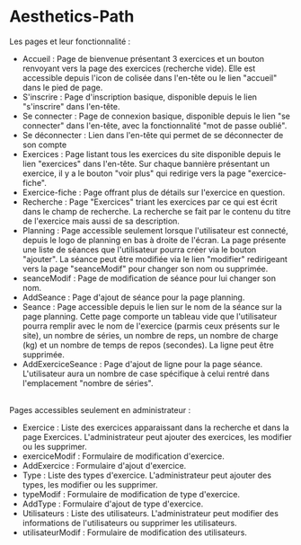 # Aesthetics-Path
Les pages et leur fonctionnalité :<br>
- Accueil : Page de bienvenue présentant 3 exercices et un bouton renvoyant vers la page des exercices (recherche vide). Elle est accessible depuis l'icon de colisée dans l'en-tête ou le lien "accueil" dans le pied de page.<br>
- S'inscrire : Page d'inscription basique, disponible depuis le lien "s'inscrire" dans l'en-tête.<br>
- Se connecter : Page de connexion basique, disponible depuis le lien "se connecter" dans l'en-tête, avec la fonctionnalité "mot de passe oublié".<br>
- Se déconnecter : Lien dans l'en-tête qui permet de se déconnecter de son compte
- Exercices : Page listant tous les exercices du site disponible depuis le lien "exercices" dans l'en-tête. Sur chaque bannière présentant un exercice, il y a le bouton "voir plus" qui redirige vers la page "exercice-fiche".<br>
- Exercice-fiche : Page offrant plus de détails sur l'exercice en question.<br>
- Recherche : Page "Exercices" triant les exercices par ce qui est écrit dans le champ de recherche. La recherche se fait par le contenu du titre de l'exercice mais aussi de sa description.<br>
- Planning : Page accessible seulement lorsque l'utilisateur est connecté, depuis le logo de planning en bas à droite de l'écran. La page présente une liste de séances que l'utilisateur pourra créer via le bouton "ajouter". La séance peut être modifiée via le lien "modifier" redirigeant vers la page "seanceModif" pour changer son nom ou supprimée.<br>
- seanceModif : Page de modification de séance pour lui changer son nom.<br>
- AddSeance : Page d'ajout de séance pour la page planning.<br>
- Seance : Page accessible depuis le lien sur le nom de la séance sur la page planning. Cette page comporte un tableau vide que l'utilisateur pourra remplir avec le nom de l'exercice (parmis ceux présents sur le site), un nombre de séries, un nombre de reps, un nombre de charge (kg) et un nombre de temps de repos (secondes). La ligne peut être supprimée.<br>
- AddExerciceSeance : Page d'ajout de ligne pour la page séance. L'utilisateur aura un nombre de case spécifique à celui rentré dans l'emplacement "nombre de séries".<br><br>

Pages accessibles seulement en administrateur :<br>
- Exercice : Liste des exercices apparaissant dans la recherche et dans la page Exercices. L'administrateur peut ajouter des exercices, les modifier ou les supprimer.<br>
- exerciceModif : Formulaire de modification d'exercice.<br>
- AddExercice : Formulaire d'ajout d'exercice.<br>
- Type : Liste des types d'exercice. L'administrateur peut ajouter des types, les modifier ou les supprimer.<br>
- typeModif : Formulaire de modification de type d'exercice.<br>
- AddType : Formulaire d'ajout de type d'exercice.<br>
- Utilisateurs : Liste des utilisateurs. L'administrateur peut modifier des informations de l'utilisateurs ou supprimer les utilisateurs.<br>
- utilisateurModif : Formulaire de modification des utilisateurs.<br>
